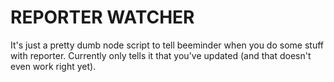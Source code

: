 REPORTER WATCHER
===============

It's just a pretty dumb node script to tell beeminder when you do some stuff with reporter. Currently only tells it that you've updated (and that doesn't even work right yet).
